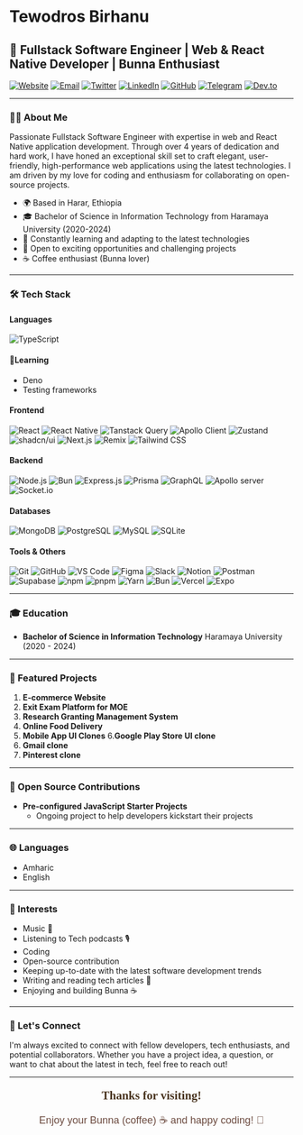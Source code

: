 # Tewodros Birhanu

## 🚀 Fullstack Software Engineer | Web & React Native Developer | Bunna Enthusiast

[![Website](https://img.shields.io/badge/Website-onesamket.com-blue?style=flat-square)](http://onesamket.com)
[![Email](https://img.shields.io/badge/Email-onesamket@gmail.com-red?style=flat-square)](mailto:onesamket@gmail.com)
[![Twitter](https://img.shields.io/badge/Twitter-@onesamket-1DA1F2?style=flat-square)](https://twitter.com/onesamket)
[![LinkedIn](https://img.shields.io/badge/LinkedIn-onesamket-0077B5?style=flat-square)](https://www.linkedin.com/in/ln-onesamket/)
[![GitHub](https://img.shields.io/badge/GitHub-onesamket-181717?style=flat-square)](https://github.com/onesamket)
[![Telegram](https://img.shields.io/badge/Telegram-onesamket-2CA5E0?style=flat-square)](https://t.me/onesamket)
[![Dev.to](https://img.shields.io/badge/dev.to-onesamket__dev-0A0A0A?style=flat-square)](https://dev.to/onesamket_dev)

---

### 👨‍💻 About Me

Passionate Fullstack Software Engineer with expertise in web and React Native application development. Through over 4 years of dedication and hard work, I have honed an exceptional skill set to craft elegant, user-friendly, high-performance web applications using the latest technologies. I am driven by my love for coding and enthusiasm for collaborating on open-source projects.

- 🌍 Based in Harar, Ethiopia
- 🎓 Bachelor of Science in Information Technology from Haramaya University (2020-2024)
- 🚀 Constantly learning and adapting to the latest technologies
- 💼 Open to exciting opportunities and challenging projects
- ☕ Coffee enthusiast (Bunna lover)

---

### 🛠 Tech Stack

#### Languages
![TypeScript](https://img.shields.io/badge/TypeScript-007ACC?style=flat-square&logo=typescript&logoColor=white)

#### 📖Learning
- Deno
- Testing frameworks

#### Frontend
![React](https://img.shields.io/badge/React-20232A?style=flat-square&logo=react&logoColor=61DAFB)
![React Native](https://img.shields.io/badge/React_Native-20232A?style=flat-square&logo=react&logoColor=61DAFB)
![Tanstack Query](https://img.shields.io/badge/Tanstack_Query-FF4154?style=flat-square&logo=react-query&logoColor=white)
![Apollo Client](https://img.shields.io/badge/Apollo_Client-311C87?style=flat-square&logo=apollo-graphql&logoColor=white)
![Zustand](https://img.shields.io/badge/Zustand-443E38?style=flat-square&logo=react&logoColor=white)
![shadcn/ui](https://img.shields.io/badge/shadcn%2Fui-000000?style=flat-square&logo=shadcn&logoColor=white)
![Next.js](https://img.shields.io/badge/Next.js-000000?style=flat-square&logo=next.js&logoColor=white)
![Remix](https://img.shields.io/badge/Remix-000000?style=flat-square&logo=remix&logoColor=white)
![Tailwind CSS](https://img.shields.io/badge/Tailwind_CSS-38B2AC?style=flat-square&logo=tailwind-css&logoColor=white)

#### Backend
![Node.js](https://img.shields.io/badge/Node.js-43853D?style=flat-square&logo=node.js&logoColor=white)
![Bun](https://img.shields.io/badge/bun-43853D?style=flat-square&logo=node.js&logoColor=white)
![Express.js](https://img.shields.io/badge/Express.js-404D59?style=flat-square)
![Prisma](https://img.shields.io/badge/Prisma-2D3748?style=flat-square&logo=prisma&logoColor=white)
![GraphQL](https://img.shields.io/badge/GraphQL-E10098?style=flat-square&logo=graphql&logoColor=white)
![Apollo server](https://img.shields.io/badge/Apollo_server-311C87?style=flat-square&logo=apollo-graphql&logoColor=white)
![Socket.io](https://img.shields.io/badge/Socket.io-010101?style=flat-square&logo=socket.io&logoColor=white)

#### Databases
![MongoDB](https://img.shields.io/badge/MongoDB-4EA94B?style=flat-square&logo=mongodb&logoColor=white)
![PostgreSQL](https://img.shields.io/badge/PostgreSQL-316192?style=flat-square&logo=postgresql&logoColor=white)
![MySQL](https://img.shields.io/badge/MySQL-4479A1?style=flat-square&logo=mysql&logoColor=white)
![SQLite](https://img.shields.io/badge/SQLite-07405E?style=flat-square&logo=sqlite&logoColor=white)

#### Tools & Others
![Git](https://img.shields.io/badge/Git-F05032?style=flat-square&logo=git&logoColor=white)
![GitHub](https://img.shields.io/badge/GitHub-181717?style=flat-square&logo=github&logoColor=white)
![VS Code](https://img.shields.io/badge/VS_Code-007ACC?style=flat-square&logo=visual-studio-code&logoColor=white)
![Figma](https://img.shields.io/badge/Figma-F24E1E?style=flat-square&logo=figma&logoColor=white)
![Slack](https://img.shields.io/badge/Slack-4A154B?style=flat-square&logo=slack&logoColor=white)
![Notion](https://img.shields.io/badge/Notion-000000?style=flat-square&logo=notion&logoColor=white)
![Postman](https://img.shields.io/badge/Postman-FF6C37?style=flat-square&logo=postman&logoColor=white)
![Supabase](https://img.shields.io/badge/Supabase-3ECF8E?style=flat-square&logo=supabase&logoColor=white)
![npm](https://img.shields.io/badge/npm-CB3837?style=flat-square&logo=npm&logoColor=white)
![pnpm](https://img.shields.io/badge/pnpm-F69220?style=flat-square&logo=pnpm&logoColor=white)
![Yarn](https://img.shields.io/badge/Yarn-2C8EBB?style=flat-square&logo=yarn&logoColor=white)
![Bun](https://img.shields.io/badge/Bun-000000?style=flat-square&logo=bun&logoColor=white)
![Vercel](https://img.shields.io/badge/Vercel-000000?style=flat-square&logo=vercel&logoColor=white)
![Expo](https://img.shields.io/badge/Expo-000020?style=flat-square&logo=expo&logoColor=white)


---

### 🎓 Education

- **Bachelor of Science in Information Technology**
  Haramaya University (2020 - 2024)

---

### 💼 Featured Projects

1. **E-commerce Website** 
2. **Exit Exam Platform for MOE** 
3. **Research Granting Management System** 
4. **Online Food Delivery**
5. **Mobile App UI Clones**
6.**Google Play Store UI clone**
7. **Gmail clone**
8. **Pinterest clone**

---

### 🌟 Open Source Contributions

- **Pre-configured JavaScript Starter Projects**
  - Ongoing project to help developers kickstart their projects
---

### 🌐 Languages

- Amharic
- English

---

### 🎯 Interests
- Music  🎵
- Listening to Tech podcasts 🎙️
- Coding
- Open-source contribution
- Keeping up-to-date with the latest software development trends 
- Writing and reading tech articles 📃
- Enjoying and building  Bunna ☕

---

### 🤝 Let's Connect

I'm always excited to connect with fellow developers, tech enthusiasts, and potential collaborators. Whether you have a project idea, a question, or want to chat about the latest in tech, feel free to reach out!

---
  <div align="center" >
  <h2 style="color: #4a3520; font-family: 'Georgia', serif; margin-top: 20px;">Thanks for visiting!</h2>
  
  <p style="color: #6d4c41; font-family: 'Arial', sans-serif; font-size: 18px; margin-bottom: 10px;">
    Enjoy your Bunna (coffee) ☕ and happy coding! 🚀
  </p>
  
</div>


